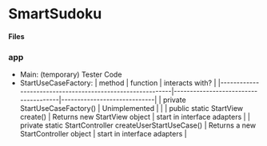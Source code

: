 # SmartSudoku

#### Files

### app
* Main: (temporary) Tester Code
* StartUseCaseFactory:
  | method                                                    | function                             | interacts with?             |
|-----------------------------------------------------------|--------------------------------------|-----------------------------|
| private  StartUseCaseFactory()                            | Unimplemented                        |                             |
| public static  StartView  create()                        | Returns new StartView  object        | start in interface adapters |
| private static  StartController  createUserStartUseCase() | Returns a new StartController object | start in interface adapters |
